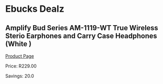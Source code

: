 
# Ebucks Dealz
## Amplify Bud Series AM-1119-WT True Wireless Sterio Earphones and Carry Case Headphones (White )
[Product Page](https://www.ebucks.com/web/shop/productSelected.do?prodId=1161789783&catId=375509364)

Price: R229.00

Savings: 20.0


	